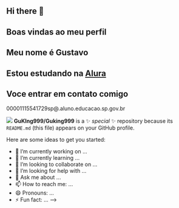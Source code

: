 ## Hi there 👋
## Boas vindas ao meu perfil
## Meu nome é Gustavo
## Estou estudando na [Alura](https://www.alura.com.br)
## Voce entrar em contato comigo

00001115541729sp@.aluno.educacao.sp.gov.br

![](https://media1.tenor.com/m/RzSPDIqkgoIAAAAC/goku-dragon-ball-z.gif)
**GuKIng999/Guking999** is a ✨ _special_ ✨ repository because its `README.md` (this file) appears on your GitHub profile.

Here are some ideas to get you started:

- 🔭 I’m currently working on ...
- 🌱 I’m currently learning ...
- 👯 I’m looking to collaborate on ...
- 🤔 I’m looking for help with ...
- 💬 Ask me about ...
- 📫 How to reach me: ...
- 😄 Pronouns: ...
- ⚡ Fun fact: ...
-->
